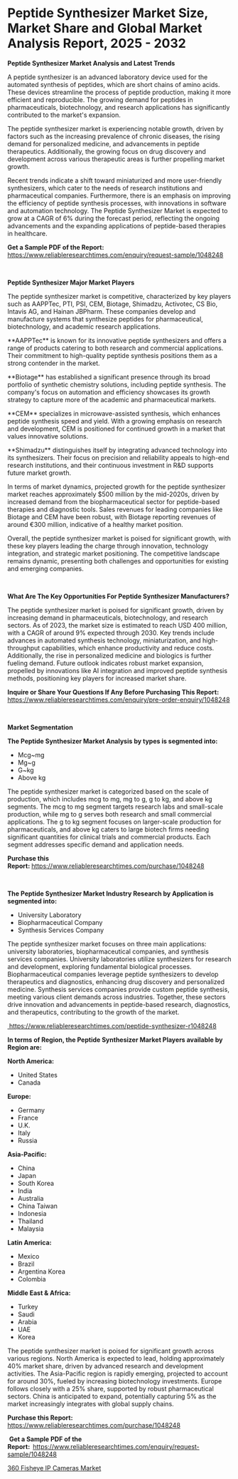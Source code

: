 <p><h1>Peptide Synthesizer Market Size, Market Share and Global Market Analysis Report, 2025 - 2032</h1></p><p><strong>Peptide Synthesizer Market Analysis and Latest Trends</strong></p>
<p><p>A peptide synthesizer is an advanced laboratory device used for the automated synthesis of peptides, which are short chains of amino acids. These devices streamline the process of peptide production, making it more efficient and reproducible. The growing demand for peptides in pharmaceuticals, biotechnology, and research applications has significantly contributed to the market's expansion.</p><p>The peptide synthesizer market is experiencing notable growth, driven by factors such as the increasing prevalence of chronic diseases, the rising demand for personalized medicine, and advancements in peptide therapeutics. Additionally, the growing focus on drug discovery and development across various therapeutic areas is further propelling market growth. </p><p>Recent trends indicate a shift toward miniaturized and more user-friendly synthesizers, which cater to the needs of research institutions and pharmaceutical companies. Furthermore, there is an emphasis on improving the efficiency of peptide synthesis processes, with innovations in software and automation technology. The Peptide Synthesizer Market is expected to grow at a CAGR of 6% during the forecast period, reflecting the ongoing advancements and the expanding applications of peptide-based therapies in healthcare.</p></p>
<p><strong>Get a Sample PDF of the Report:&nbsp;</strong> <a href="https://www.reliableresearchtimes.com/enquiry/request-sample/1048248?utm_campaign=3227&utm_medium=2&utm_source=Github&utm_content=ia&utm_term=08042025&utm_id=peptide-synthesizer">https://www.reliableresearchtimes.com/enquiry/request-sample/1048248</a></p>
<p>&nbsp;</p>
<p><strong>Peptide Synthesizer Major Market Players</strong></p>
<p><p>The peptide synthesizer market is competitive, characterized by key players such as AAPPTec, PTI, PSI, CEM, Biotage, Shimadzu, Activotec, CS Bio, Intavis AG, and Hainan JBPharm. These companies develop and manufacture systems that synthesize peptides for pharmaceutical, biotechnology, and academic research applications.</p><p>**AAPPTec** is known for its innovative peptide synthesizers and offers a range of products catering to both research and commercial applications. Their commitment to high-quality peptide synthesis positions them as a strong contender in the market.</p><p>**Biotage** has established a significant presence through its broad portfolio of synthetic chemistry solutions, including peptide synthesis. The company's focus on automation and efficiency showcases its growth strategy to capture more of the academic and pharmaceutical markets.</p><p>**CEM** specializes in microwave-assisted synthesis, which enhances peptide synthesis speed and yield. With a growing emphasis on research and development, CEM is positioned for continued growth in a market that values innovative solutions.</p><p>**Shimadzu** distinguishes itself by integrating advanced technology into its synthesizers. Their focus on precision and reliability appeals to high-end research institutions, and their continuous investment in R&D supports future market growth.</p><p>In terms of market dynamics, projected growth for the peptide synthesizer market reaches approximately $500 million by the mid-2020s, driven by increased demand from the biopharmaceutical sector for peptide-based therapies and diagnostic tools. Sales revenues for leading companies like Biotage and CEM have been robust, with Biotage reporting revenues of around €300 million, indicative of a healthy market position.</p><p>Overall, the peptide synthesizer market is poised for significant growth, with these key players leading the charge through innovation, technology integration, and strategic market positioning. The competitive landscape remains dynamic, presenting both challenges and opportunities for existing and emerging companies.</p></p>
<p>&nbsp;</p>
<p><strong>What Are The Key Opportunities For Peptide Synthesizer Manufacturers?</strong></p>
<p><p>The peptide synthesizer market is poised for significant growth, driven by increasing demand in pharmaceuticals, biotechnology, and research sectors. As of 2023, the market size is estimated to reach USD 400 million, with a CAGR of around 9% expected through 2030. Key trends include advances in automated synthesis technology, miniaturization, and high-throughput capabilities, which enhance productivity and reduce costs. Additionally, the rise in personalized medicine and biologics is further fueling demand. Future outlook indicates robust market expansion, propelled by innovations like AI integration and improved peptide synthesis methods, positioning key players for increased market share.</p></p>
<p><strong>Inquire or Share Your Questions If Any Before Purchasing This Report:</strong> <a href="https://www.reliableresearchtimes.com/enquiry/pre-order-enquiry/1048248?utm_campaign=3227&utm_medium=2&utm_source=Github&utm_content=ia&utm_term=08042025&utm_id=peptide-synthesizer">https://www.reliableresearchtimes.com/enquiry/pre-order-enquiry/1048248</a></p>
<p>&nbsp;</p>
<p><strong>Market Segmentation</strong></p>
<p><strong>The Peptide Synthesizer Market Analysis by types is segmented into:</strong></p>
<p><ul><li>Mcg~mg</li><li>Mg~g</li><li>G~kg</li><li>Above kg</li></ul></p>
<p><p>The peptide synthesizer market is categorized based on the scale of production, which includes mcg to mg, mg to g, g to kg, and above kg segments. The mcg to mg segment targets research labs and small-scale production, while mg to g serves both research and small commercial applications. The g to kg segment focuses on larger-scale production for pharmaceuticals, and above kg caters to large biotech firms needing significant quantities for clinical trials and commercial products. Each segment addresses specific demand and application needs.</p></p>
<p><strong>Purchase this Report:&nbsp;</strong><a href="https://www.reliableresearchtimes.com/purchase/1048248?utm_campaign=3227&utm_medium=2&utm_source=Github&utm_content=ia&utm_term=08042025&utm_id=peptide-synthesizer">https://www.reliableresearchtimes.com/purchase/1048248</a></p>
<p>&nbsp;</p>
<p><strong>The Peptide Synthesizer Market Industry Research by Application is segmented into:</strong></p>
<p><ul><li>University Laboratory</li><li>Biopharmaceutical Company</li><li>Synthesis Services Company</li></ul></p>
<p><p>The peptide synthesizer market focuses on three main applications: university laboratories, biopharmaceutical companies, and synthesis services companies. University laboratories utilize synthesizers for research and development, exploring fundamental biological processes. Biopharmaceutical companies leverage peptide synthesizers to develop therapeutics and diagnostics, enhancing drug discovery and personalized medicine. Synthesis services companies provide custom peptide synthesis, meeting various client demands across industries. Together, these sectors drive innovation and advancements in peptide-based research, diagnostics, and therapeutics, contributing to the growth of the market.</p></p>
<p><a href="https://www.reliableresearchtimes.com/peptide-synthesizer-r1048248?utm_campaign=3227&utm_medium=2&utm_source=Github&utm_content=ia&utm_term=08042025&utm_id=peptide-synthesizer">&nbsp;https://www.reliableresearchtimes.com/peptide-synthesizer-r1048248</a></p>
<p><strong>In terms of Region, the Peptide Synthesizer Market Players available by Region are:</strong></p>
<p>
    <p> <strong> North America: </strong>
        <ul>
            <li>United States</li>
            <li>Canada</li>
        </ul>
        </p> 
    <p> <strong> Europe: </strong>
        <ul>
            <li>Germany</li>
            <li>France</li>
            <li>U.K.</li>
            <li>Italy</li>
            <li>Russia</li>
        </ul>
        </p> 
    <p> <strong> Asia-Pacific: </strong>
        <ul>
            <li>China</li>
            <li>Japan</li>
            <li>South Korea</li>
            <li>India</li>
            <li>Australia</li>
            <li>China Taiwan</li>
            <li>Indonesia</li>
            <li>Thailand</li>
            <li>Malaysia</li>
        </ul>
        </p> 
    <p> <strong> Latin America: </strong>
        <ul>
            <li>Mexico</li>
            <li>Brazil</li>
            <li>Argentina Korea</li>
            <li>Colombia</li>
        </ul>
        </p> 
    <p> <strong> Middle East & Africa: </strong>
        <ul>
            <li>Turkey</li>
            <li>Saudi</li>
            <li>Arabia</li>
            <li>UAE</li>
            <li>Korea</li>
        </ul>
    </p>
    </p>
<p><p>The peptide synthesizer market is poised for significant growth across various regions. North America is expected to lead, holding approximately 40% market share, driven by advanced research and development activities. The Asia-Pacific region is rapidly emerging, projected to account for around 30%, fueled by increasing biotechnology investments. Europe follows closely with a 25% share, supported by robust pharmaceutical sectors. China is anticipated to expand, potentially capturing 5% as the market increasingly integrates with global supply chains.</p></p>
<p><strong>Purchase this Report: </strong><a href="https://www.reliableresearchtimes.com/purchase/1048248?utm_campaign=3227&utm_medium=2&utm_source=Github&utm_content=ia&utm_term=08042025&utm_id=peptide-synthesizer">https://www.reliableresearchtimes.com/purchase/1048248</a></p>
<p>&nbsp;<strong>Get a Sample PDF of the Report:&nbsp;&nbsp;</strong><a href="https://www.reliableresearchtimes.com/enquiry/request-sample/1048248?utm_campaign=3227&utm_medium=2&utm_source=Github&utm_content=ia&utm_term=08042025&utm_id=peptide-synthesizer">https://www.reliableresearchtimes.com/enquiry/request-sample/1048248</a></p>
<p><strong></strong></p>
<p><p><a href="https://github.com/alejnaouare/Market-Research-Report-List-1/blob/main/360-fisheye-ip-cameras-market.md?utm_campaign=3227&utm_medium=2&utm_source=Github&utm_content=ia&utm_term=08042025&utm_id=peptide-synthesizer">360 Fisheye IP Cameras Market</a></p></p>